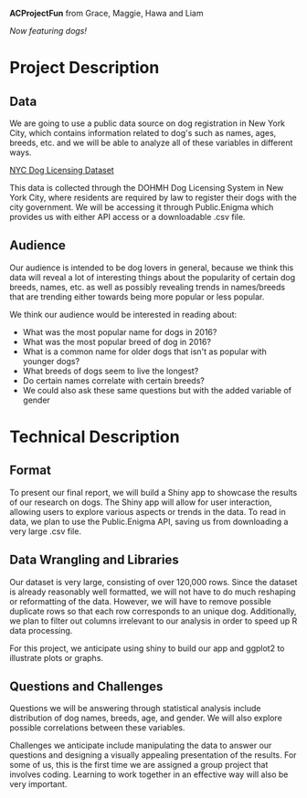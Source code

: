 **ACProjectFun** from Grace, Maggie, Hawa and Liam

*Now featuring dogs!*

# Project Description 
## Data
We are going to use a public data source on dog registration in New York City, which contains information related to dog's such as names, ages, breeds, etc. and we will be able to analyze all of these variables in different ways.

[NYC Dog Licensing Dataset](https://public.enigma.com/datasets/nyc-dog-licensing-dataset-2016/3729f91b-f340-467e-9170-4078de389d24)

This data is collected through the DOHMH Dog Licensing System in New York City, where residents are required by law to register their dogs with the city government. We will be accessing it through Public.Enigma which provides us with either API access or a downloadable .csv file. 

## Audience 
Our audience is intended to be dog lovers in general, because we think this data will reveal a lot of interesting things about the popularity of certain dog breeds, names, etc. as well as possibly revealing trends in names/breeds that are trending either towards being more popular or less popular. 

We think our audience would be interested in reading about: 
* What was the most popular name for dogs in 2016?
* What was the most popular breed of dog in 2016? 
* What is a common name for older dogs that isn't as popular with younger dogs? 
* What breeds of dogs seem to live the longest? 
* Do certain names correlate with certain breeds?
* We could also ask these same questions but with the added variable of gender

# Technical Description
## Format
To present our final report, we will build a Shiny app to showcase the results of our research on dogs. The Shiny app will allow for user interaction, allowing users to explore various aspects or trends in the data. To read in data, we plan to use the Public.Enigma API, saving us from downloading a very large .csv file. 

## Data Wrangling and Libraries 
Our dataset is very large, consisting of over 120,000 rows. Since the dataset is already reasonably well formatted, we will not have to do much reshaping or reformatting of the data. However, we will have to remove possible duplicate rows so that each row corresponds to an unique dog. Additionally, we plan to filter out columns irrelevant to our analysis in order to speed up R data processing.

For this project, we anticipate using shiny to build our app and ggplot2 to illustrate plots or graphs.

## Questions and Challenges
Questions we will be answering through statistical analysis include distribution of dog names, breeds, age, and gender. We will also explore possible correlations between these variables.

Challenges we anticipate include manipulating the data to answer our questions and designing a visually appealing presentation of the results. For some of us, this is the first time we are assigned a group project that involves coding. Learning to work together in an effective way will also be very important.
